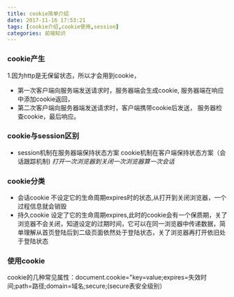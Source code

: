 ```yaml
---
title: cookie简单介绍
date: 2017-11-16 17:53:21
tags: [cookie介绍,cookie使用,session]
categories: 前端知识
---
```


### cookie产生
1.因为http是无保留状态，所以才会用到cookie，
* 第一次客户端向服务端发送请求时，服务器端会生成cookie,
服务器端在响应中添加cookie返回，
* 第二次客户端向服务器端发送请求时，客户端携带cookie后发送，
服务器检查cookie，最后响应。<br><!--more-->
### cookie与session区别
* session机制在服务器端保持状态方案
cookie机制在客户端保持状态方案（会话跟踪机制)
*打开一次浏览器到关闭一次浏览器算一次会话*
### cookie分类
* 会话cookie
不设定它的生命周期expires时的状态,从打开到关闭浏览器，一个过程信息就会销毁
* 持久cookie
设定了它的生命周期expires,此时的cookie会有一个保质期，关了浏览器不会关闭，知道设定的过期时间，它可以在同一浏览器中传递数据，简单理解从首页登陆后到二级页面依然处于登陆状态，关了浏览器再打开依旧处于登陆状态
### 使用cookie
cookie的几种常见属性：document.cookie="key=value;expires=失效时间;path=路径;domain=域名;secure;(secure表安全级别）

<br>



